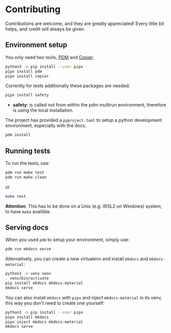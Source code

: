 # Contributing

Contributions are welcome, and they are greatly appreciated!
Every little bit helps, and credit will always be given.

## Environment setup

You only need two tools, [PDM](https://github.com/pdm-project/pdm)
and [Copier](https://github.com/copier-org/copier).

```bash
python3 -m pip install --user pipx
pipx install pdm
pipx install copier
```

Currently for tests additionally these packages are needed:

```bash
pipx install safety
```

- **safety**: is called not from within the pdm multirun environment, therefore is using the local installation.

The project has provided a `pyproject.toml` to setup a python development environment, especially with the docs.

```bash
pdm install
```

## Running tests

To run the tests, use:

```bash
pdm run make test
pdm run make clean
```

or

```bash
make test
```

**Attention**: This has to be done on a Unix (e.g. WSL2 on Windows) system, to have `make` availible.

## Serving docs

When you used `pdm` to setup your environment, simply use:

```bash
pdm run mkdocs serve
```

Alternatively, you can create a new virtualenv
and install `mkdocs` and `mkdocs-material`:

```bash
python3 -m venv venv
. venv/bin/activate
pip install mkdocs mkdocs-material
mkdocs serve
```

You can also install `mkdocs` with `pipx` and
inject `mkdocs-material` in its venv,
this way you don't need to create one yourself:

```bash
python3 -m pip install --user pipx
pipx install mkdocs
pipx inject mkdocs mkdocs-material
mkdocs serve
```
